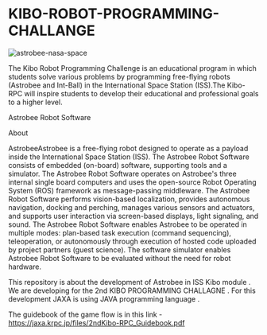 # KIBO-ROBOT-PROGRAMMING-CHALLANGE
![astrobee-nasa-space](https://user-images.githubusercontent.com/67752960/126673195-3e562123-aae0-41ee-ac6e-5794fa9ccb9b.jpg)


The Kibo Robot Programming Challenge is an educational program in which students solve various problems by programming free-flying robots (Astrobee and Int-Ball) in the International Space Station (ISS).The Kibo-RPC will inspire students to develop their educational and professional goals to a higher level.


Astrobee Robot Software

About

AstrobeeAstrobee is a free-flying robot designed to operate as a payload inside the International Space Station (ISS). The Astrobee Robot Software consists of embedded (on-board) software, supporting tools and a simulator. The Astrobee Robot Software operates on Astrobee's three internal single board computers and uses the open-source Robot Operating System (ROS) framework as message-passing middleware. The Astrobee Robot Software performs vision-based localization, provides autonomous navigation, docking and perching, manages various sensors and actuators, and supports user interaction via screen-based displays, light signaling, and sound. The Astrobee Robot Software enables Astrobee to be operated in multiple modes: plan-based task execution (command sequencing), teleoperation, or autonomously through execution of hosted code uploaded by project partners (guest science). The software simulator enables Astrobee Robot Software to be evaluated without the need for robot hardware.


This repository is about the development of Astrobee in ISS Kibo module . We are developing for the 2nd KIBO PROGRAMMING CHALLAGNE . For this development JAXA is using JAVA programming language . 

The guidebook of the game flow is in this link - https://jaxa.krpc.jp/files/2ndKibo-RPC_Guidebook.pdf

